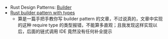 - Rust Design Patterns: [Builder](https://rust-unofficial.github.io/patterns/patterns/creational/builder.html)
- [Rust builder pattern with types](https://dev.to/mindflavor/rust-builder-pattern-with-types-3chf)
	- 算是一篇手把手教你写 builder pattern 的文章，不过说真的，文章中实现的这种 require type 的类型报错，不能算多直观；且我发现这样实现以后，后面的链式调用 IDE 竟然没有任何补全提示